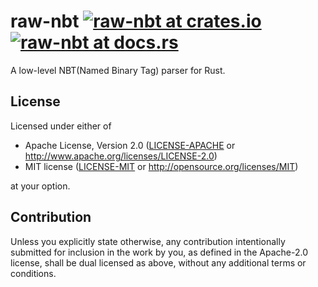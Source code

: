 # raw-nbt [![raw-nbt at crates.io](https://img.shields.io/crates/v/raw-nbt.svg)](https://crates.io/crates/raw-nbt) [![raw-nbt at docs.rs](https://docs.rs/raw-nbt/badge.svg)](https://docs.rs/raw-nbt)

A low-level NBT(Named Binary Tag) parser for Rust.

## License

Licensed under either of

 * Apache License, Version 2.0
   ([LICENSE-APACHE](LICENSE-APACHE) or http://www.apache.org/licenses/LICENSE-2.0)
 * MIT license
   ([LICENSE-MIT](LICENSE-MIT) or http://opensource.org/licenses/MIT)

at your option.

## Contribution

Unless you explicitly state otherwise, any contribution intentionally submitted
for inclusion in the work by you, as defined in the Apache-2.0 license, shall be
dual licensed as above, without any additional terms or conditions.